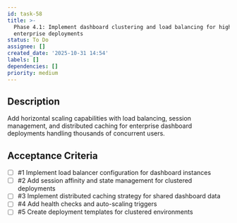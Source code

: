 ```yaml
---
id: task-58
title: >-
  Phase 4.1: Implement dashboard clustering and load balancing for high-traffic
  enterprise deployments
status: To Do
assignee: []
created_date: '2025-10-31 14:54'
labels: []
dependencies: []
priority: medium
---
```


## Description

<!-- SECTION:DESCRIPTION:BEGIN -->
Add horizontal scaling capabilities with load balancing, session management, and distributed caching for enterprise dashboard deployments handling thousands of concurrent users.
<!-- SECTION:DESCRIPTION:END -->

## Acceptance Criteria
<!-- AC:BEGIN -->
- [ ] #1 Implement load balancer configuration for dashboard instances
- [ ] #2 Add session affinity and state management for clustered deployments
- [ ] #3 Implement distributed caching strategy for shared dashboard data
- [ ] #4 Add health checks and auto-scaling triggers
- [ ] #5 Create deployment templates for clustered environments
<!-- AC:END -->
